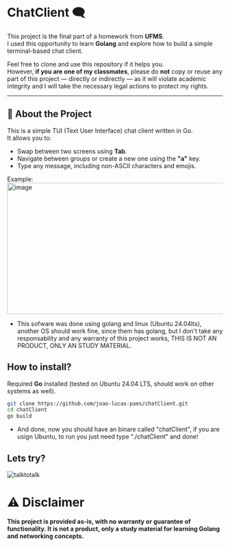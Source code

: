 # ChatClient 🗨️

This project is the final part of a homework from **UFMS**.  
I used this opportunity to learn **Golang** and explore how to build a simple terminal-based chat client.

Feel free to clone and use this repository if it helps you.  
However, **if you are one of my classmates**, please do **not** copy or reuse any part of this project — directly or indirectly — as it will violate academic integrity and I will take the necessary legal actions to protect my rights.

---

## 🧩 About the Project

This is a simple TUI (Text User Interface) chat client written in Go.  
It allows you to:
- Swap between two screens using **Tab**.
- Navigate between groups or create a new one using the **"a"** key.
- Type any message, including non-ASCII characters and emojis.

Example:
<img width="1033" height="306" alt="image" src="https://github.com/user-attachments/assets/6db4750d-0c29-48ca-a45e-f82ea2888e6f" />
  - This sofware was done using golang and linux (Ubuntu 24.04lts), another OS should work fine, since them has golang, but I don't take any responsability and any warranty of this project works, THIS IS NOT AN PRODUCT, ONLY AN STUDY MATERIAL.

## How to install?

Required **Go** installed (tested on Ubuntu 24.04 LTS, should work on other systems as well).

  ```bash
  git clone https://github.com/joao-lucas-paes/chatClient.git
  cd chatClient
  go build
  ```
  - And done, now you should have an binare called "chatClient", if you are usign Ubuntu, to run you just need type "./chatClient" and done!
## Lets try?
![talktotalk](https://github.com/user-attachments/assets/4347cc58-689f-4776-9f5b-7ea4d8b5cf77)

# ⚠️ Disclaimer

**This project is provided as-is, with no warranty or guarantee of functionality.
It is not a product, only a study material for learning Golang and networking concepts.**
